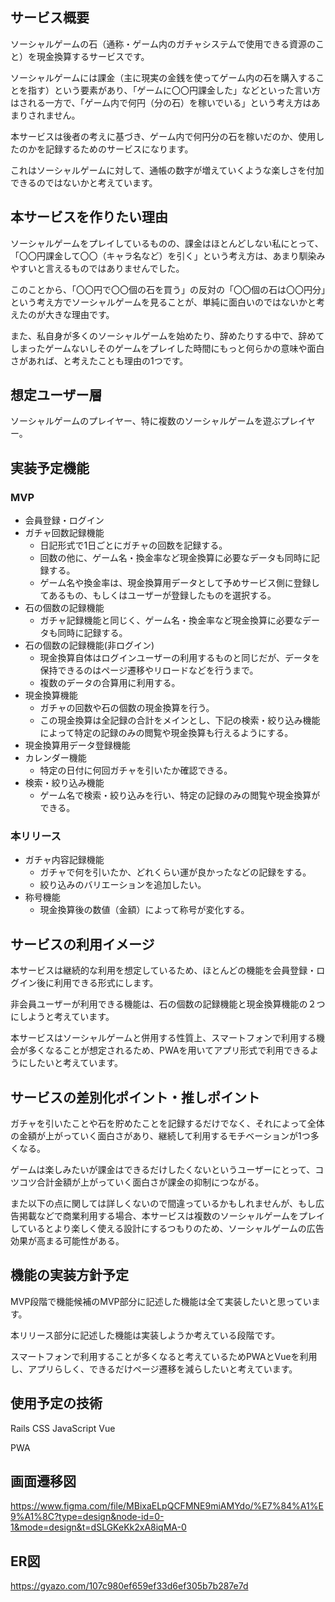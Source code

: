 ## サービス概要
ソーシャルゲームの石（通称・ゲーム内のガチャシステムで使用できる資源のこと）を現金換算するサービスです。

ソーシャルゲームには課金（主に現実の金銭を使ってゲーム内の石を購入することを指す）という要素があり、「ゲームに〇〇円課金した」などといった言い方はされる一方で、「ゲーム内で何円（分の石）を稼いでいる」という考え方はあまりされません。

本サービスは後者の考えに基づき、ゲーム内で何円分の石を稼いだのか、使用したのかを記録するためのサービスになります。

これはソーシャルゲームに対して、通帳の数字が増えていくような楽しさを付加できるのではないかと考えています。

## 本サービスを作りたい理由
ソーシャルゲームをプレイしているものの、課金はほとんどしない私にとって、「〇〇円課金して〇〇（キャラ名など）を引く」という考え方は、あまり馴染みやすいと言えるものではありませんでした。

このことから、「〇〇円で〇〇個の石を買う」の反対の「〇〇個の石は〇〇円分」という考え方でソーシャルゲームを見ることが、単純に面白いのではないかと考えたのが大きな理由です。

また、私自身が多くのソーシャルゲームを始めたり、辞めたりする中で、辞めてしまったゲームないしそのゲームをプレイした時間にもっと何らかの意味や面白さがあれば、と考えたことも理由の1つです。

## 想定ユーザー層
ソーシャルゲームのプレイヤー、特に複数のソーシャルゲームを遊ぶプレイヤー。

## 実装予定機能
### MVP
- 会員登録・ログイン
- ガチャ回数記録機能
    - 日記形式で1日ごとにガチャの回数を記録する。
    - 回数の他に、ゲーム名・換金率など現金換算に必要なデータも同時に記録する。
    - ゲーム名や換金率は、現金換算用データとして予めサービス側に登録してあるもの、もしくはユーザーが登録したものを選択する。
- 石の個数の記録機能
    - ガチャ記録機能と同じく、ゲーム名・換金率など現金換算に必要なデータも同時に記録する。
- 石の個数の記録機能(非ログイン)
    - 現金換算自体はログインユーザーの利用するものと同じだが、データを保持できるのはページ遷移やリロードなどを行うまで。
    - 複数のデータの合算用に利用する。
- 現金換算機能
    - ガチャの回数や石の個数の現金換算を行う。
    - この現金換算は全記録の合計をメインとし、下記の検索・絞り込み機能によって特定の記録のみの閲覧や現金換算も行えるようにする。
- 現金換算用データ登録機能
- カレンダー機能
    - 特定の日付に何回ガチャを引いたか確認できる。
- 検索・絞り込み機能
    - ゲーム名で検索・絞り込みを行い、特定の記録のみの閲覧や現金換算ができる。
### 本リリース
- ガチャ内容記録機能
    - ガチャで何を引いたか、どれくらい運が良かったなどの記録をする。
    - 絞り込みのバリエーションを追加したい。
- 称号機能
    - 現金換算後の数値（金額）によって称号が変化する。

## サービスの利用イメージ
本サービスは継続的な利用を想定しているため、ほとんどの機能を会員登録・ログイン後に利用できる形式にします。

非会員ユーザーが利用できる機能は、石の個数の記録機能と現金換算機能の２つにしようと考えています。

本サービスはソーシャルゲームと併用する性質上、スマートフォンで利用する機会が多くなることが想定されるため、PWAを用いてアプリ形式で利用できるようにしたいと考えています。

## サービスの差別化ポイント・推しポイント
ガチャを引いたことや石を貯めたことを記録するだけでなく、それによって全体の金額が上がっていく面白さがあり、継続して利用するモチベーションが1つ多くなる。

ゲームは楽しみたいが課金はできるだけしたくないというユーザーにとって、コツコツ合計金額が上がっていく面白さが課金の抑制につながる。

また以下の点に関しては詳しくないので間違っているかもしれませんが、もし広告掲載などで商業利用する場合、本サービスは複数のソーシャルゲームをプレイしているとより楽しく使える設計にするつもりのため、ソーシャルゲームの広告効果が高まる可能性がある。


## 機能の実装方針予定
MVP段階で機能候補のMVP部分に記述した機能は全て実装したいと思っています。

本リリース部分に記述した機能は実装しようか考えている段階です。

スマートフォンで利用することが多くなると考えているためPWAとVueを利用し、アプリらしく、できるだけページ遷移を減らしたいと考えています。

## 使用予定の技術
Rails
CSS
JavaScript
Vue

PWA

## 画面遷移図
https://www.figma.com/file/MBixaELpQCFMNE9miAMYdo/%E7%84%A1%E9%A1%8C?type=design&node-id=0-1&mode=design&t=dSLGKeKk2xA8iqMA-0

## ER図
https://gyazo.com/107c980ef659ef33d6ef305b7b287e7d